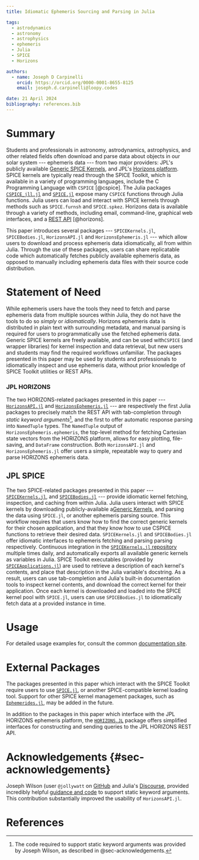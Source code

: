 ```yaml
---
title: Idiomatic Ephemeris Sourcing and Parsing in Julia

tags:
  - astrodynamics
  - astronomy
  - astrophysics
  - ephemeris
  - Julia
  - SPICE
  - Horizons

authors:
  - name: Joseph D Carpinelli
    orcid: https://orcid.org/0000-0001-8655-8125
    email: joseph.d.carpinelli@loopy.codes

date: 21 April 2024
bibliography: references.bib
---
```


# Summary

Students and professionals in astronomy, astrodynamics, astrophysics, and other
related fields often download and parse data about objects in our solar system
--- ephemeris data --- from two major providers:
JPL's publicly available [Generic SPICE Kernels](https://naif.jpl.nasa.gov/pub/naif/generic_kernels/),
and JPL's [Horizons platform](https://ssd.jpl.nasa.gov/horizons/). SPICE kernels are
typically read through the SPICE Toolkit, which is available in a variety of
programming languages, include the C Programming Language with `CSPICE` [@cspice].
The Julia packages [`CSPICE_jll.jl`](https://github.com/JuliaBinaryWrappers/CSPICE_jll.jl)
and [`SPICE.jl`](https://github.com/JuliaAstro/SPICE.jl) expose many `CSPICE`
functions through Julia functions. Julia users can load and interact with SPICE
kernels through methods such as `SPICE.furnsh` and `SPICE.spkez`.
Horizons data is available through
a variety of methods, including email, command-line, graphical web interfaces,
and a [REST API](https://ssd-api.jpl.nasa.gov/doc/horizons.html) [@horizons].

This paper introduces several packages --- `SPICEKernels.jl`, `SPICEBodies.jl`,
`HorizonsAPI.jl` and `HorizonsEphemeris.jl` --- which allow users to download and process
ephemeris data idiomatically, all from within Julia.
Through the use of these packages, users can share replicatable code which
automatically fetches publicly available ephemeris data, as opposed to manually
including ephemeris data files with their source code distribution.

# Statement of Need

While ephemeris users have the tools they need to fetch and parse ephemeris
data from multiple sources within Julia, they do not have the tools to do so
_simply_ or _idiomatically_. Horizons ephemeris data is distributed in plain text with
surrounding metadata, and manual parsing is required for users to programmatically
use the fetched ephemeris data. Generic SPICE kernels are freely available, and
can be used with`CSPICE` (and wrapper libraries) for kernel inspection and data
retrieval, but new users and students may find the required workflows unfamiliar.
The packages presented in this paper may be used by students and professionals
to idiomatically inspect and use ephemeris data, without prior knowledge of SPICE
Toolkit utilities or REST APIs.

### JPL HORIZONS

The two HORIZONS-related packages presented in this paper ---
[`HorizonsAPI.jl`](https://github.com/cadojo/HorizonsAPI.jl)
and [`HorizonsEphemeris.jl`](https://github.com/cadojo/HorizonsEphemeris.jl) ---
are respectively the first Julia packages to precisely match the REST API with
tab-completion through _static keyword arguments_[^1], and the first to offer
automatic response parsing into `NamedTuple` types. The `NamedTuple` output of
`HorizonsEphemeris.ephemeris`, the top-level method for fetching Cartesian state
vectors from the HORIZONS platform, allows for easy plotting, file-saving, and
`DataFrame` construction. Both `HorizonsAPI.jl` and `HorizonsEphemeris.jl` offer
users a simple, repeatable way to query and parse HORIZONS ephemeris data.

[^1]:
    The code required to support static keyword arguments was provided by
    Joseph Wilson, as described in @sec-acknowledgements.

## JPL SPICE

The two SPICE-related packages presented in this paper ---
[`SPICEKernels.jl`](https://github.com/cadojo/SPICEKernels.jl), and
[`SPICEBodies.jl`](https://github.com/cadojo/SPICEBodies.jl) --- provide
idiomatic kernel fetching, inspection, and caching from within Julia.
Julia users interact with SPICE kernels by downloading publicly-available
a[Generic Kernels](https://naif.jpl.nasa.gov/pub/naif/generic_kernels/), and
parsing the data using `SPICE.jl`, or another ephemeris parsing source. This
workflow requires that users know how to find the correct generic kernels for
their chosen application, and that they know how to use CSPICE functions to
retrieve their desired data. `SPICEKernels.jl` and `SPICEBodies.jl` offer
idiomatic interfaces to ephemeris fetching and parsing parsing respectively.
Continuous integration in the
[`SPICEKernels.jl` repository](https://github.com/cadojo/SPICEKernels.jl)
multiple times daily, and automatically exports all available generic kernels
as variables in Julia. SPICE Toolkit executables (provided by
[`SPICEApplications.jl`](https://github.com/cadojo/SPICEApplications.jl))
are used to retrieve a description of each kernel's
contents, and place that description in the Julia variable's docstring. As a
result, users can use tab-completion and Julia's built-in documentation tools
to inspect kernel contents, and download the correct kernel for their
application. Once each kernel is downloaded and loaded into the SPICE kernel pool
with `SPICE.jl`, users can use `SPICEBodies.jl` to idiomatically fetch data at
a provided instance in time.

# Usage

For detailed usage examples for, consult the common
[documentation site](https://ephemeris.loopy.codes).

# External Packages

The packages presented in this paper which interact with the SPICE Toolkit
require users to use [`SPICE.jl`](https://github.com/JuliaAstro/SPICe.jl),
or another SPICE-compatible kernel loading tool. Support for other SPICE
kernel management packages, such as
[`Ephemerides.jl`](https://github.com/JuliaSpaceMissionDesign/Ephemerides.jl),
may be added in the future.

In addition to the packages in this paper which interface with the JPL HORIZONS
ephemeris platform, the [`HORIZONS.JL`](https://github.com/PerezHz/HORIZONS.jl)
package offers simplified interfaces for constructing and sending queries to the
JPL HORIZONS REST API.

# Acknowledgements {#sec-acknowledgements}

Joseph Wilson (user `@jollywatt` on [GitHub](https://github.com/jollywatt) and
Julia's [Discourse](https://discourse.julialang.org/u/Jollywatt/summary), provided
incredibly helpful [guidance and code](https://discourse.julialang.org/t/unpack-namedtuple-into-a-function-definition/97500) to support static keyword arguments.
This contribution substantially improved the usability of `HorizonsAPI.jl`.

# References
